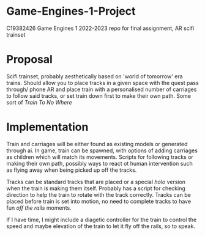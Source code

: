 # Game-Engines-1-Project
C19382426 Game Engines 1 2022-2023 repo for final assignment, AR scifi trainset

# Proposal
Scifi trainset, probably aesthetically based on 'world of tomorrow' era trains. Should allow you to place tracks in a given space with the quest pass through/ phone AR and place train with a personalised number of carriages to follow said tracks, or set train down first to make their own path. Some sort of *Train To No Where*

# Implementation
Train and carriages will be either found as existing models or generated through ai. In game, train can be spawned, with options of adding carriages as children which will match its movements. Scripts for following tracks or making their own path, possibly ways to react ot human intervention such as flying away when being picked up off the tracks.

Tracks can be standard tracks that are placed or a special *holo* version when the train is making them itself. Probably has a script for checking direction to help the train to rotate with the track correctly. Tracks can be placed before train is set into motion, no need to complete tracks to have fun *off the rails* moments.

If I have time, I might include a diagetic controller for the train to control the speed and maybe elevation of the train to let it fly off the rails, so to speak.
